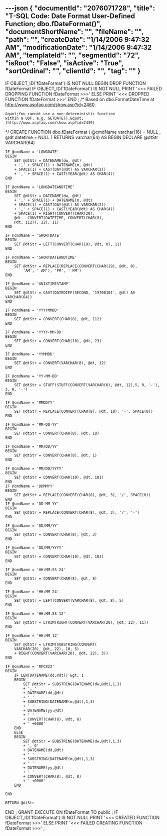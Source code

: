 ---json
{
  "documentId": "2076071728",
  "title": "T-SQL Code: Date Format User-Defined Function; dbo.fDateFormat()",
  "documentShortName": "",
  "fileName": "",
  "path": "",
  "createDate": "1/14/2006 9:47:32 AM",
  "modificationDate": "1/14/2006 9:47:32 AM",
  "templateId": "",
  "segmentId": "72",
  "isRoot": "False",
  "isActive": "True",
  "sortOrdinal": "",
  "clientId": "",
  "tag": ""
}
---

IF OBJECT_ID('fDateFormat') IS NOT NULL 
BEGIN 
    DROP FUNCTION fDateFormat
    IF OBJECT_ID('fDateFormat') IS NOT NULL
        PRINT '&lt;&lt;&lt; FAILED DROPPING FUNCTION fDateFormat &gt;&gt;&gt;'
    ELSE 
        PRINT '&lt;&lt;&lt; DROPPED FUNCTION fDateFormat &gt;&gt;&gt;'
END
;
/*
    Based on dbo.FormatDateTime
    at http://www.aspfaq.com/show.asp?id=2460.

    &quot;You cannot use a non-deterministic function
    within a UDF, e.g. GETDATE().&quot;
    (http://www.aspfaq.com/show.asp?id=2439)
*/
CREATE FUNCTION dbo.fDateFormat
    (
        @cmdName varchar(16) = NULL
    ,   @dt      datetime    = NULL
    )
RETURNS varchar(64)
AS
BEGIN
    DECLARE @dtStr VARCHAR(64)

    IF @cmdName = 'LONGDATE'
    BEGIN
        SET @dtStr = DATENAME(dw, @dt) 
        + ',' + SPACE(1) + DATENAME(m, @dt) 
        + SPACE(1) + CAST(DAY(@dt) AS VARCHAR(2)) 
        + ',' + SPACE(1) + CAST(YEAR(@dt) AS CHAR(4)) 
    END

    IF @cmdName = 'LONGDATEANDTIME'
    BEGIN
        SET @dtStr = DATENAME(dw, @dt) 
        + ',' + SPACE(1) + DATENAME(m, @dt) 
        + SPACE(1) + CAST(DAY(@dt) AS VARCHAR(2)) 
        + ',' + SPACE(1) + CAST(YEAR(@dt) AS CHAR(4)) 
        + SPACE(1) + RIGHT(CONVERT(CHAR(20), 
        @dt - CONVERT(DATETIME, CONVERT(CHAR(8), 
        @dt, 112)), 22), 11)
    END

    IF @cmdName = 'SHORTDATE'
    BEGIN 
        SET @dtStr = LEFT(CONVERT(CHAR(19), @dt, 0), 11)
    END
 
    IF @cmdName = 'SHORTDATEANDTIME'
    BEGIN
        SET @dtStr = REPLACE(REPLACE(CONVERT(CHAR(19), @dt, 0), 
            'AM', ' AM'), 'PM', ' PM') 
    END

    IF @cmdName = 'UNIXTIMESTAMP'
    BEGIN
        SET @dtStr = CAST(DATEDIFF(SECOND, '19700101', @dt) AS VARCHAR(64)) 
    END

    IF @cmdName = 'YYYYMMDD'
    BEGIN
        SET @dtStr = CONVERT(CHAR(8), @dt, 112) 
    END

    IF @cmdName = 'YYYY-MM-DD'
    BEGIN
        SET @dtStr = CONVERT(CHAR(10), @dt, 23) 
    END

    IF @cmdName = 'YYMMDD'
    BEGIN
        SET @dtStr = CONVERT(VARCHAR(8), @dt, 12) 
    END

    IF @cmdName = 'YY-MM-DD'
    BEGIN
        SET @dtStr = STUFF(STUFF(CONVERT(VARCHAR(8), @dt, 12),5, 0, '-'), 3, 0, '-')
    END

    IF @cmdName = 'MMDDYY'
    BEGIN
        SET @dtStr = REPLACE(CONVERT(CHAR(8), @dt, 10), '-', SPACE(0)) 
    END

    IF @cmdName = 'MM-DD-YY'
    BEGIN
        SET @dtStr = CONVERT(CHAR(8), @dt, 10) 
    END

    IF @cmdName = 'MM/DD/YY' 
    BEGIN
        SET @dtStr = CONVERT(CHAR(8), @dt, 1) 
    END

    IF @cmdName = 'MM/DD/YYYY'
    BEGIN
        SET @dtStr = CONVERT(CHAR(10), @dt, 101) 
    END
    IF @cmdName = 'DDMMYY'
    BEGIN
        SET @dtStr = REPLACE(CONVERT(CHAR(8), @dt, 3), '/', SPACE(0)) 
    END
    IF @cmdName = 'DD-MM-YY'
    BEGIN
        SET @dtStr = REPLACE(CONVERT(CHAR(8), @dt, 3), '/', '-') 
    END

    IF @cmdName = 'DD/MM/YY'
    BEGIN
        SET @dtStr = CONVERT(CHAR(8), @dt, 3) 
    END

    IF @cmdName = 'DD/MM/YYYY'
    BEGIN
        SET @dtStr = CONVERT(CHAR(10), @dt, 103) 
    END

    IF @cmdName = 'HH:MM:SS 24'
    BEGIN
        SET @dtStr = CONVERT(CHAR(8), @dt, 8) 
    END

    IF @cmdName = 'HH:MM 24'
    BEGIN
        SET @dtStr = LEFT(CONVERT(VARCHAR(8), @dt, 8), 5) 
    END

    IF @cmdName = 'HH:MM:SS 12'
    BEGIN
        SET @dtStr = LTRIM(RIGHT(CONVERT(VARCHAR(20), @dt, 22), 11)) 
    END

    IF @cmdName = 'HH:MM 12'
    BEGIN
        SET @dtStr = LTRIM(SUBSTRING(CONVERT( 
        VARCHAR(20), @dt, 22), 10, 5) 
        + RIGHT(CONVERT(VARCHAR(20), @dt, 22), 3)) 
    END

    IF @cmdName = 'RFC822'
    BEGIN
        IF LEN(DATENAME(dd,@dt)) &gt; 1
        BEGIN
            SET @dtStr = SUBSTRING(DATENAME(dw,@dt),1,3)
            + ', '
            + DATENAME(dd,@dt)
            + ' '
            + SUBSTRING(DATENAME(m,@dt),1,3)
            + ' '
            + DATENAME(yy,@dt)
            + ' '
            + CONVERT(CHAR(8), @dt, 8)
            + ' +0000'
        END
        ELSE
        BEGIN
            SET @dtStr = SUBSTRING(DATENAME(dw,@dt),1,3)
            + ', 0'
            + DATENAME(dd,@dt)
            + ' '
            + SUBSTRING(DATENAME(m,@dt),1,3)
            + ' '
            + DATENAME(yy,@dt)
            + ' '
            + CONVERT(CHAR(8), @dt, 8)
            + ' +0000'
        END

    END

    RETURN @dtStr
END
;
GRANT EXECUTE ON fDateFormat TO public
;
IF OBJECT_ID('fDateFormat') IS NOT NULL 
    PRINT '&lt;&lt;&lt; CREATED FUNCTION fDateFormat &gt;&gt;&gt;' 
ELSE 
    PRINT '&lt;&lt;&lt; FAILED CREATING FUNCTION fDateFormat &gt;&gt;&gt;' 
;
